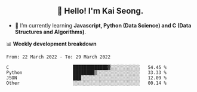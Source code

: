 <h2 align="center" color="blue">👋 Hello! I'm Kai Seong.</h2>   
   

- 🌱 I’m currently learning **Javascript, Python (Data Science) and C (Data Structures and Algorithms)**.  


📊 **Weekly development breakdown**
<!--START_SECTION:waka-->

```text
From: 22 March 2022 - To: 29 March 2022

C                        █████████████▓░░░░░░░░░░░   54.45 %
Python                   ████████▒░░░░░░░░░░░░░░░░   33.33 %
JSON                     ███░░░░░░░░░░░░░░░░░░░░░░   12.09 %
Other                    ░░░░░░░░░░░░░░░░░░░░░░░░░   00.14 %
```

<!--END_SECTION:waka-->
